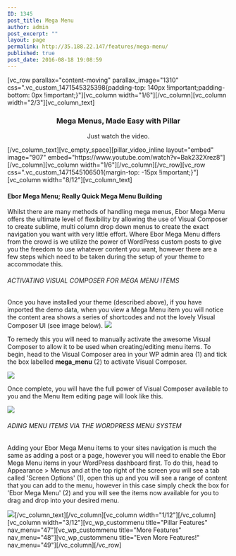 ```yaml
---
ID: 1345
post_title: Mega Menu
author: admin
post_excerpt: ""
layout: page
permalink: http://35.188.22.147/features/mega-menu/
published: true
post_date: 2016-08-18 19:08:59
---
```

[vc_row parallax="content-moving" parallax_image="1310" css=".vc_custom_1471545325398{padding-top: 140px !important;padding-bottom: 0px !important;}"][vc_column width="1/6"][/vc_column][vc_column width="2/3"][vc_column_text]
<h3 style="text-align: center;">Mega Menus, Made Easy with Pillar</h3>
<p style="text-align: center;">Just watch the video.</p>
[/vc_column_text][vc_empty_space][pillar_video_inline layout="embed" image="907" embed="https://www.youtube.com/watch?v=Bak232Xrez8"][/vc_column][vc_column width="1/6"][/vc_column][/vc_row][vc_row css=".vc_custom_1471545106501{margin-top: -15px !important;}"][vc_column width="8/12"][vc_column_text]
<h4>Ebor Mega Menu; Really Quick Mega Menu Building</h4>
Whilst there are many methods of handling mega menus, Ebor Mega Menu offers the ultimate level of flexibility by allowing the use of Visual Composer to create sublime, multi column drop down menus to create the exact navigation you want with very little effort. Where Ebor Mega Menu differs from the crowd is we utilize the power of WordPress custom posts to give you the freedom to use whatever content you want, however there are a few steps which need to be taken during the setup of your theme to accommodate this.
<h6>ACTIVATING VISUAL COMPOSER FOR MEGA MENU ITEMS</h6>
Once you have installed your theme (described above), if you have imported the demo data, when you view a Mega Menu item you will notice the content area shows a series of shortcodes and not the lovely Visual Composer UI (see image below).

<img src="https://ticksy_attachments.s3.amazonaws.com/4590832405.jpg" />

To remedy this you will need to manually activate the awesome Visual Composer to allow it to be used when creating/editing menu items. To begin, head to the Visual Composer area in your WP admin area (1) and tick the box labelled <strong>mega_menu</strong> (2) to activate Visual Composer.

<img src="https://ticksy_attachments.s3.amazonaws.com/1395394371.jpg" />

Once complete, you will have the full power of Visual Composer available to you and the Menu Item editing page will look like this.

<img src="https://ticksy_attachments.s3.amazonaws.com/7427784319.jpg" />
<h6>ADING MENU ITEMS VIA THE WORDPRESS MENU SYSTEM</h6>
Adding your Ebor Mega Menu items to your sites navigation is much the same as adding a post or a page, however you will need to enable the Ebor Mega Menu items in your WordPress dashboard first. To do this, head to Appearance &gt; Menus and at the top right of the screen you will see a tab called 'Screen Options' (1), open this up and you will see a range of content that you can add to the menu, however in this case simply check the box for 'Ebor Mega Menu' (2) and you will see the items now available for you to drag and drop into your desired menu.

<img src="https://ticksy_attachments.s3.amazonaws.com/8318285935.jpg" />[/vc_column_text][/vc_column][vc_column width="1/12"][/vc_column][vc_column width="3/12"][vc_wp_custommenu title="Pillar Features" nav_menu="47"][vc_wp_custommenu title="More Features" nav_menu="48"][vc_wp_custommenu title="Even More Features!" nav_menu="49"][/vc_column][/vc_row]